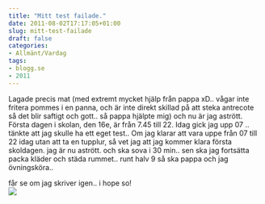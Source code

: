 ```yaml
---
title: "Mitt test failade."
date: 2011-08-02T17:17:05+01:00
slug: mitt-test-failade
draft: false
categories:
- Allmänt/Vardag
tags:
- blogg.se
- 2011
---
```

Lagade precis mat (med extremt mycket hjälp från pappa xD.. vågar inte fritera pommes i en panna, och är inte direkt skillad på att steka antrecote så det blir saftigt och gott.. så pappa hjälpte mig) och nu är jag astrött.  
Första dagen i skolan, den 16e, är från 7.45 till 22. Idag gick jag upp 07 .. tänkte att jag skulle ha ett eget test.. Om jag klarar att vara uppe från 07 till 22 idag utan att ta en tupplur, så vet jag att jag kommer klara första skoldagen. jag är nu astrött. och ska sova i 30 min.. sen ska jag fortsätta packa kläder och städa rummet.. runt halv 9 så ska pappa och jag övningsköra..  
  
får se om jag skriver igen.. i hope so!  
![](/assets/images/blogg.se/wp_001191_159877008.jpg)